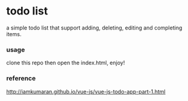 # todo list 
a simple todo list that support adding, deleting, editing and completing items.

### usage
clone this repo then open the index.html, enjoy!

### reference
http://iamkumaran.github.io/vue-js/vue-js-todo-app-part-1.html